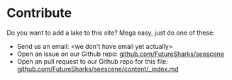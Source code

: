 # Contribute

Do you want to add a lake to this site? Mega easy, just do one of these:

- Send us an email: <we don't have email yet actually>
- Open an issue on our Github repo: [github.com/FutureSharks/seescene](https://github.com/FutureSharks/seescene/issues)
- Open an pull request to our Github repo for this file: [github.com/FutureSharks/seescene/content/_index.md](https://github.com/FutureSharks/seescene/blob/main/content/_index.md)
